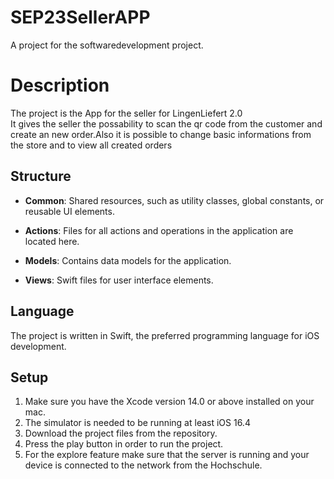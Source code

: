 # SEP23SellerAPP
A project for the softwaredevelopment project.

# Description
<p>The project is the App for the seller for LingenLiefert 2.0<br>
It gives the seller the possability to scan the qr code from the customer and create an new order.Also it is possible to change basic informations from the store and to view all created orders</p>

## Structure
  
- **Common**: Shared resources, such as utility classes, global constants, or reusable UI elements.
  
- **Actions**: Files for all actions and operations in the application are located here.
  
- **Models**: Contains data models for the application.
  
- **Views**: Swift files for user interface elements.

## Language

The project is written in Swift, the preferred programming language for iOS development.

## Setup

1. Make sure you have the Xcode version 14.0 or above installed on your mac.<br>
2. The simulator is needed to be running at least iOS 16.4
3. Download the project files from the repository.<br>
4. Press the play button in order to run the project.
5. For the explore feature make sure that the server is running and your device is connected to the network from the Hochschule.
